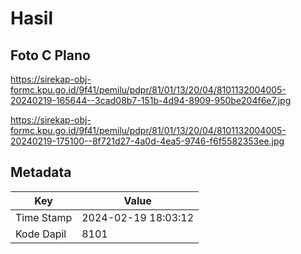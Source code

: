 # Hasil

## Foto C Plano

https://sirekap-obj-formc.kpu.go.id/9f41/pemilu/pdpr/81/01/13/20/04/8101132004005-20240219-165644--3cad08b7-151b-4d94-8909-950be204f6e7.jpg

https://sirekap-obj-formc.kpu.go.id/9f41/pemilu/pdpr/81/01/13/20/04/8101132004005-20240219-175100--8f721d27-4a0d-4ea5-9746-f6f5582353ee.jpg


## Metadata

| Key        | Value               |
| ---------- | ------------------- |
| Time Stamp | 2024-02-19 18:03:12 |
| Kode Dapil | 8101                |



